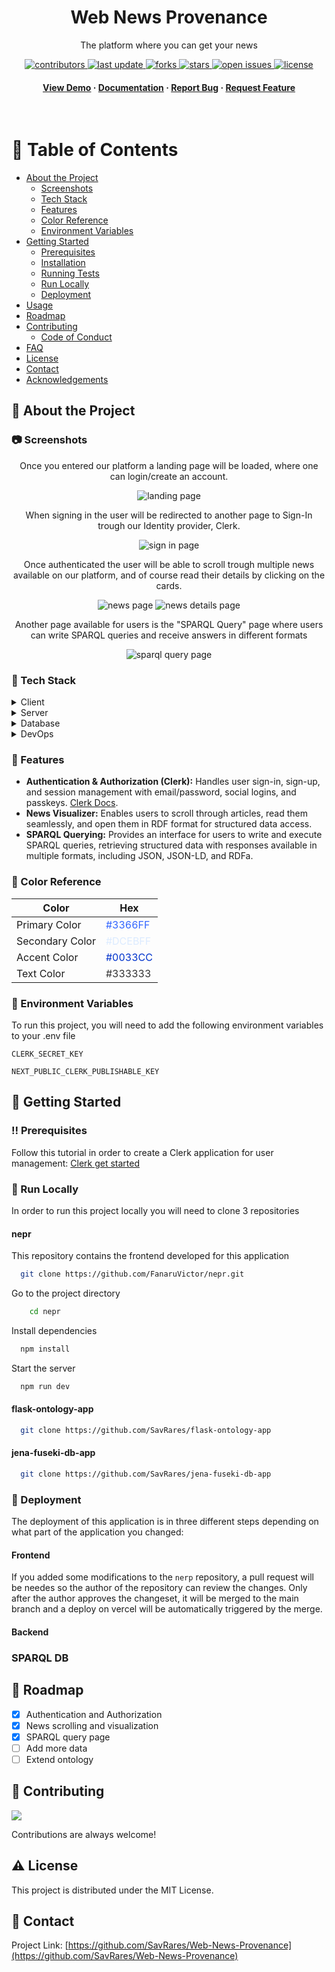 <div align="center">

  <h1>Web News Provenance</h1>
  
  <p>
    The platform where you can get your news 
  </p>
  
  
<!-- Badges -->
<p>
  <a href="https://github.com/SavRares/Web-News-Provenance/graphs/contributors">
    <img src="https://img.shields.io/github/contributors/SavRares/Web-News-Provenance" alt="contributors" />
  </a>
  <a href="">
    <img src="https://img.shields.io/github/last-commit/SavRares/Web-News-Provenance" alt="last update" />
  </a>
  <a href="https://github.com/SavRares/Web-News-Provenance/network/members">
    <img src="https://img.shields.io/github/forks/SavRares/Web-News-Provenance" alt="forks" />
  </a>
  <a href="https://github.com/SavRares/Web-News-Provenance/stargazers">
    <img src="https://img.shields.io/github/stars/SavRares/Web-News-Provenance" alt="stars" />
  </a>
  <a href="https://github.com/SavRares/Web-News-Provenance/issues/">
    <img src="https://img.shields.io/github/issues/SavRares/Web-News-Provenance" alt="open issues" />
  </a>
  <a href="https://github.com/SavRares/Web-News-Provenance/blob/master/LICENSE">
    <img src="https://img.shields.io/github/license/SavRares/Web-News-Provenance.svg" alt="license" />
  </a>
</p>
   
<h4>
    <a href="https://github.com/SavRares/Web-News-Provenance/">View Demo</a>
  <span> · </span>
    <a href="https://github.com/SavRares/Web-News-Provenance">Documentation</a>
  <span> · </span>
    <a href="https://github.com/SavRares/Web-News-Provenance/issues/">Report Bug</a>
  <span> · </span>
    <a href="https://github.com/SavRares/Web-News-Provenance/issues/">Request Feature</a>
  </h4>
</div>

<br />

<!-- Table of Contents -->

# :notebook_with_decorative_cover: Table of Contents

- [About the Project](#star2-about-the-project)
  - [Screenshots](#camera-screenshots)
  - [Tech Stack](#space_invader-tech-stack)
  - [Features](#dart-features)
  - [Color Reference](#art-color-reference)
  - [Environment Variables](#key-environment-variables)
- [Getting Started](#toolbox-getting-started)
  - [Prerequisites](#bangbang-prerequisites)
  - [Installation](#gear-installation)
  - [Running Tests](#test_tube-running-tests)
  - [Run Locally](#running-run-locally)
  - [Deployment](#triangular_flag_on_post-deployment)
- [Usage](#eyes-usage)
- [Roadmap](#compass-roadmap)
- [Contributing](#wave-contributing)
  - [Code of Conduct](#scroll-code-of-conduct)
- [FAQ](#grey_question-faq)
- [License](#warning-license)
- [Contact](#handshake-contact)
- [Acknowledgements](#gem-acknowledgements)

<!-- About the Project -->

## :star2: About the Project

<!-- Screenshots -->

### :camera: Screenshots

<div align="center"> 
  <p>Once you entered our platform a landing page will be loaded, where one can login/create an account.</p>
  <img src="./assets/landing-page.png" alt="landing page" />
  <p> When signing in the user will be redirected to another page to Sign-In trough our Identity provider, Clerk.</p>
  <img src="./assets/sing-in.png" alt="sign in page" />
  <p>Once authenticated the user will be able to scroll trough multiple news available on our platform, and of course read their details by clicking on the cards.</p>
  <img src="./assets//news-page.png" alt="news page" />
  <img src="./assets/news-details-page.png" alt="news details page"/>
  <p>Another page available for users is the "SPARQL Query" page where users can write SPARQL queries and receive answers in different formats</p>
  <img src="./assets//sparql-query-page.png" alt="sparql query page"/>
</div>

<!-- TechStack -->

### :space_invader: Tech Stack

<details>
  <summary>Client</summary>
  <ul>
    <li><a href="https://www.typescriptlang.org/">Typescript</a></li>
    <li><a href="https://nextjs.org/">Next.js</a></li>
    <li><a href="https://reactjs.org/">React.js</a></li>
    <li><a href="https://tailwindcss.com/">TailwindCSS</a></li>
  </ul>
</details>

<details>
  <summary>Server</summary>
  <ul>
    <li><a href="https://www.python.org/">Python</a></li>
    <li><a href="http://flask.palletsprojects.com/en/stable/">Flask</a></li>
    <li><a href="https://spacy.io/">SpaCy</a></li>
    <li><a href="https://pypi.org/project/beautifulsoup4/">BeautifulSoup</a></li>
    <li><a href="https://newsapi.org/">NewsAPI</a></li>

  </ul>
</details>

<details>
<summary>Database</summary>
  <ul>
    <li><a href="https://www.sqlite.org/">Sqlite</a></li>
    <li><a href="https://fuseki-sparql.onrender.com/#/">Apache Jena Fuseki</a></li>
  </ul>
</details>

<details>
<summary>DevOps</summary>
  <ul>
    <li><a href="https://vercel.com/">Vercel</a></li>
    <li><a href="https://render.com/">Render</a></li>
  </ul>
</details>

<!-- Features -->

### :dart: Features

- **Authentication & Authorization (Clerk):** Handles user sign-in, sign-up, and session management with email/password, social logins, and passkeys. [Clerk Docs](https://clerk.dev/docs).
- **News Visualizer:** Enables users to scroll through articles, read them seamlessly, and open them in RDF format for structured data access.
- **SPARQL Querying:** Provides an interface for users to write and execute SPARQL queries, retrieving structured data with responses available in multiple formats, including JSON, JSON-LD, and RDFa.

<!-- Color Reference -->

### :art: Color Reference


| Color           | Hex                                                              |  
| --------------- | ---------------------------------------------------------------- |  
| Primary Color   |<span style="color:#3366FF;">#3366FF</span>|  
| Secondary Color |<span style="color:#DCEBFF;">#DCEBFF</span>|  
| Accent Color    |<span style="color:#0033CC;">#0033CC</span>|  
| Text Color      |<span style="color:#333333;">#333333</span>|  


<!-- Env Variables -->

### :key: Environment Variables

To run this project, you will need to add the following environment variables to your .env file

`CLERK_SECRET_KEY`

`NEXT_PUBLIC_CLERK_PUBLISHABLE_KEY`

<!-- Getting Started -->

## :toolbox: Getting Started

<!-- Prerequisites -->

### :bangbang: Prerequisites
Follow this tutorial in order to create a Clerk application for user management: [Clerk get started](https://clerk.com/docs/quickstarts/setup-clerk)

### :running: Run Locally

In order to run this project locally you will need to clone 3 repositories

#### nepr
This repository contains the frontend developed for this application
```bash
  git clone https://github.com/FanaruVictor/nepr.git
```

Go to the project directory

```bash
    cd nepr
```

Install dependencies

```bash
  npm install
```

Start the server

```bash
  npm run dev
```

#### flask-ontology-app
```bash
  git clone https://github.com/SavRares/flask-ontology-app
```

#### jena-fuseki-db-app
```bash
  git clone https://github.com/SavRares/jena-fuseki-db-app
```

<!-- Deployment -->

### :triangular_flag_on_post: Deployment
The deployment of this application is in three different steps depending on what part of the application you changed:

#### Frontend
If you added some modifications to the `nerp` repository, a pull request will be needes so the author of the repository can review the changes. Only after the author approves the changeset, it will be merged to the main branch and a deploy on vercel will be automatically triggered by the merge.

#### Backend

### SPARQL DB

<!-- Roadmap -->

## :compass: Roadmap

- [x] Authentication and Authorization
- [x] News scrolling and visualization
- [x] SPARQL query page
- [ ] Add more data
- [ ] Extend ontology
<!-- Contributing -->

## :wave: Contributing

<a href="https://github.com/SavRares/Web-News-Provenance/graphs/contributors">
  <img src="https://contrib.rocks/image?repo=SavRares/Web-News-Provenance" />
</a>

Contributions are always welcome!


## :warning: License
This project is distributed under the MIT License. 

<!-- Contact -->

## :handshake: Contact
Project Link: [https://github.com/SavRares/Web-News-Provenance](https://github.com/SavRares/Web-News-Provenance)
